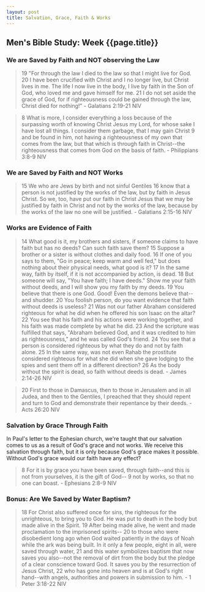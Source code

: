 ```yaml
---
layout: post
title: Salvation, Grace, Faith & Works
---
```

## Men's Bible Study: Week {{page.title}}

### We are Saved by Faith and NOT observing the Law
> 19 "For through the law I died to the law so that I might live for God. 20 I have been crucified with Christ and I no 
> longer live, but Christ lives in me. The life I now live in the body, I live by faith in the Son of God, who loved 
> me and gave himself for me. 21 I do not set aside the grace of God, for if righteousness could be gained through the 
> law, Christ died for nothing!" - Galatians 2:19-21 NIV

> 8 What is more, I consider everything a loss because of the surpassing worth of knowing Christ Jesus my Lord, for 
> whose sake I have lost all things. I consider them garbage, that I may gain Christ 9 and be found in him, not having 
> a righteousness of my own that comes from the law, but that which is through faith in Christ--the righteousness that 
> comes from God on the basis of faith. - Philippians 3:8-9 NIV

### We are Saved by Faith and NOT Works
> 15 We who are Jews by birth and not sinful Gentiles 16 know that a person is not justified by the works of the law,
> but by faith in Jesus Christ. So we, too, have put our faith in Christ Jesus that we may be justified by faith in
> Christ and not by the works of the law, because by the works of the law no one will be justified. - Galatians
> 2:15-16 NIV

### Works are Evidence of Faith
>14 What good is it, my brothers and sisters, if someone claims to have faith but has no deeds? Can such faith save 
> them? 15 Suppose a brother or a sister is without clothes and daily food. 16 If one of you says to them, "Go in 
> peace; keep warm and well fed," but does nothing about their physical needs, what good is it? 17 In the same way, 
> faith by itself, if it is not accompanied by action, is dead. 18 But someone will say, "You have faith; I have 
> deeds." Show me your faith without deeds, and I will show you my faith by my deeds. 19 You believe that there is one 
> God. Good! Even the demons believe that--and shudder. 20 You foolish person, do you want evidence that faith without 
> deeds is useless? 21 Was not our father Abraham considered righteous for what he did when he offered his son Isaac on 
> the altar? 22 You see that his faith and his actions were working together, and his faith was made complete by what 
> he did. 23 And the scripture was fulfilled that says, "Abraham believed God, and it was credited to him as 
> righteousness," and he was called God's friend. 24 You see that a person is considered righteous by what they do and 
> not by faith alone. 25 In the same way, was not even Rahab the prostitute considered righteous for what she did when 
> she gave lodging to the spies and sent them off in a different direction? 26 As the body without the spirit is dead, 
> so faith without deeds is dead. - James 2:14-26 NIV

> 20 First to those in Damascus, then to those in Jerusalem and in all Judea, and then to the Gentiles, I preached that 
> they should repent and turn to God and demonstrate their repentance by their deeds. - Acts 26:20 NIV

### Salvation by Grace Through Faith
In Paul's letter to the Ephesian church, we're taught that our salvation comes to us as a result of God's grace and not 
works. We receive this salvation through faith, but it is only because God's grace makes it possible. Without God's grace
would our faith have any effect?
> 8 For it is by grace you have been saved, through faith--and this is not from yourselves, it is the gift of God-- 9 
> not by works, so that no one can boast. - Ephesians 2:8-9 NIV

### Bonus: Are We Saved by Water Baptism?
> 18 For Christ also suffered once for sins, the righteous for the unrighteous, to bring you to God. He was put to 
> death in the body but made alive in the Spirit. 19 After being made alive, he went and made proclamation to the 
> imprisoned spirits-- 20 to those who were disobedient long ago when God waited patiently in the days of Noah while 
> the ark was being built. In it only a few people, eight in all, were saved through water, 21 and this water 
> symbolizes baptism that now saves you also--not the removal of dirt from the body but the pledge of a clear 
> conscience toward God. It saves you by the resurrection of Jesus Christ, 22 who has gone into heaven and is at God's 
> right hand--with angels, authorities and powers in submission to him. - 1 Peter 3:18-22 NIV
